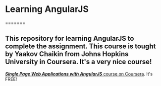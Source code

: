 # Learning AngularJS
=======

## This repository for learning AngularJS to complete the assignment. This course is tought by Yaakov Chaikin from Johns Hopkins University in Coursera. It's a very nice course!

[***Single Page Web Applications with AngularJS*** course on Coursera](https://www.coursera.org/learn/single-page-web-apps-with-angularjs). It's FREE!
